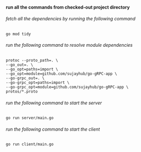 #### run all the commands from checked-out project directory
###### fetch all the dependencies by running the following command
```shell
go mod tidy
```
###### run the following command to resolve module dependencies
```shell
protoc --proto_path=. \
--go_out=. \
--go_opt=paths=import \
--go_opt=module=github.com/sujayhub/go-gRPC-app \
--go-grpc_out=. \
--go-grpc_opt=paths=import \
--go-grpc_opt=module=github.com/sujayhub/go-gRPC-app \
protos/*.proto
```

###### run the following command to start the server
```shell
go run server/main.go
```

###### run the following command to start the client
```shell
go run client/main.go
```
